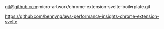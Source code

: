 ## 

git@github.com:micro-artwork/chrome-extension-svelte-boilerplate.git

https://github.com/bennyng/aws-performance-insights-chrome-extension-svelte